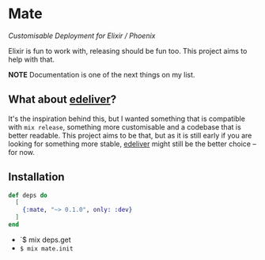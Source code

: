 # Mate
_Customisable Deployment for Elixir / Phoenix_

Elixir is fun to work with, releasing should be fun too. This project aims to help with that.

**NOTE** Documentation is one of the next things on my list.

## What about [edeliver](https://github.com/edeliver/edeliver)?
It's the inspiration behind this, but I wanted something that is compatible with `mix release`, something more customisable and a codebase that is better readable. This project aims to be that, but as it is still early if you are looking for something more stable, [edeliver](https://github.com/edeliver/edeliver) might still be the better choice – for now.

## Installation

```elixir
def deps do
  [
    {:mate, "~> 0.1.0", only: :dev}
  ]
end
```

- `$ mix deps.get
- `$ mix mate.init`

